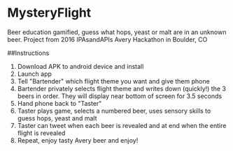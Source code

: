 # MysteryFlight
Beer education gamified, guess what hops, yeast or malt are in an unknown beer.  Project from 2016 IPAsandAPIs Avery Hackathon in Boulder, CO 

##Instructions
1. Download APK to android device and install
2. Launch app
3. Tell "Bartender" which flight theme you want and give them phone
4. Bartender privately selects flight theme and writes down (quickly!) the 3 beers in order.  They will display near bottom of screen for 3.5 seconds
5. Hand phone back to "Taster"
6. Taster plays game, selects a numbered beer, uses sensory skills to guess hops, yeast and malt
7. Taster can tweet when each beer is revealed and at end when the entire flight is revealed
8. Repeat, enjoy tasty Avery beer and enjoy!

